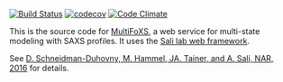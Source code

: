 [![Build Status](https://github.com/salilab/multifoxs/workflows/build/badge.svg?branch=main)](https://github.com/salilab/multifoxs/actions?query=workflow%3Abuild)
[![codecov](https://codecov.io/gh/salilab/multifoxs/branch/main/graph/badge.svg)](https://codecov.io/gh/salilab/multifoxs)
[![Code Climate](https://codeclimate.com/github/salilab/multifoxs/badges/gpa.svg)](https://codeclimate.com/github/salilab/multifoxs)

This is the source code for [MultiFoXS](https://salilab.org/multifoxs/), a web
service for multi-state modeling with SAXS profiles. It uses
the [Sali lab web framework](https://github.com/salilab/saliweb/).

See [D. Schneidman-Duhovny, M. Hammel, JA. Tainer, and A. Sali, NAR, 2016](https://doi.org/10.1093/nar/gkw389) for details.
